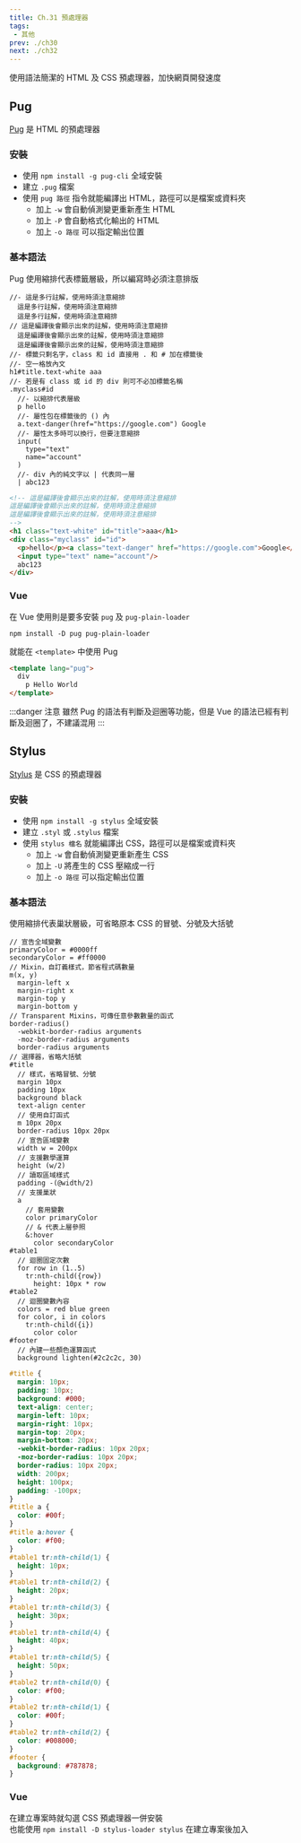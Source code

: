 ```yaml
--- 
title: Ch.31 預處理器
tags:
 - 其他
prev: ./ch30
next: ./ch32
---
```

使用語法簡潔的 HTML 及 CSS 預處理器，加快網頁開發速度
<!-- more -->

## Pug
[Pug](https://pugjs.org/api/getting-started.html) 是 HTML 的預處理器

### 安裝
- 使用 `npm install -g pug-cli` 全域安裝
- 建立 `.pug` 檔案
- 使用 `pug 路徑` 指令就能編譯出 HTML，路徑可以是檔案或資料夾
  - 加上 `-w` 會自動偵測變更重新產生 HTML
  - 加上 `-P` 會自動格式化輸出的 HTML
  - 加上 `-o 路徑` 可以指定輸出位置

### 基本語法
Pug 使用縮排代表標籤層級，所以編寫時必須注意排版
```pug
//- 這是多行註解，使用時須注意縮排
  這是多行註解，使用時須注意縮排
  這是多行註解，使用時須注意縮排
// 這是編譯後會顯示出來的註解，使用時須注意縮排
  這是編譯後會顯示出來的註解，使用時須注意縮排
  這是編譯後會顯示出來的註解，使用時須注意縮排
//- 標籤只剩名字，class 和 id 直接用 . 和 # 加在標籤後
//- 空一格放內文
h1#title.text-white aaa
//- 若是有 class 或 id 的 div 則可不必加標籤名稱
.myclass#id
  //- 以縮排代表層級
  p hello
  //- 屬性包在標籤後的 () 內
  a.text-danger(href="https://google.com") Google
  //- 屬性太多時可以換行，但要注意縮排
  input(
    type="text"
    name="account"
  )
  //- div 內的純文字以 | 代表同一層
  | abc123
```
```html
<!-- 這是編譯後會顯示出來的註解，使用時須注意縮排
這是編譯後會顯示出來的註解，使用時須注意縮排
這是編譯後會顯示出來的註解，使用時須注意縮排
-->
<h1 class="text-white" id="title">aaa</h1>
<div class="myclass" id="id">
  <p>hello</p><a class="text-danger" href="https://google.com">Google</a>
  <input type="text" name="account"/>
  abc123
</div>
```

### Vue
在 Vue 使用則是要多安裝 `pug` 及 `pug-plain-loader`
```
npm install -D pug pug-plain-loader
```
就能在 `<template>` 中使用 Pug
```html
<template lang="pug">
  div
    p Hello World
</template>
```

:::danger 注意
雖然 Pug 的語法有判斷及迴圈等功能，但是 Vue 的語法已經有判斷及迴圈了，不建議混用
:::

## Stylus
[Stylus](https://stylus-lang.com/try.html) 是 CSS 的預處理器

### 安裝
- 使用 `npm install -g stylus` 全域安裝
- 建立 `.styl` 或 `.stylus` 檔案
- 使用 `stylus 檔名` 就能編譯出 CSS，路徑可以是檔案或資料夾
  - 加上 `-w` 會自動偵測變更重新產生 CSS
  - 加上 `-U` 將產生的 CSS 壓縮成一行
  - 加上 `-o 路徑` 可以指定輸出位置

### 基本語法
使用縮排代表巢狀層級，可省略原本 CSS 的冒號、分號及大括號
```stylus
// 宣告全域變數
primaryColor = #0000ff
secondaryColor = #ff0000
// Mixin，自訂義樣式，節省程式碼數量
m(x, y)
  margin-left x
  margin-right x
  margin-top y
  margin-bottom y
// Transparent Mixins，可傳任意參數數量的函式
border-radius()
  -webkit-border-radius arguments
  -moz-border-radius arguments
  border-radius arguments
// 選擇器，省略大括號
#title
  // 樣式，省略冒號、分號
  margin 10px
  padding 10px
  background black
  text-align center
  // 使用自訂函式
  m 10px 20px
  border-radius 10px 20px
  // 宣告區域變數
  width w = 200px
  // 支援數學運算
  height (w/2)
  // 讀取區域樣式
  padding -(@width/2)
  // 支援巢狀
  a
    // 套用變數
    color primaryColor
    // & 代表上層參照
    &:hover
      color secondaryColor
#table1
  // 迴圈固定次數
  for row in (1..5)
    tr:nth-child({row})
      height: 10px * row
#table2
  // 迴圈變數內容
  colors = red blue green
  for color, i in colors
    tr:nth-child({i})
      color color
#footer
  // 內建一些顏色運算函式
  background lighten(#2c2c2c, 30)
```
```css
#title {
  margin: 10px;
  padding: 10px;
  background: #000;
  text-align: center;
  margin-left: 10px;
  margin-right: 10px;
  margin-top: 20px;
  margin-bottom: 20px;
  -webkit-border-radius: 10px 20px;
  -moz-border-radius: 10px 20px;
  border-radius: 10px 20px;
  width: 200px;
  height: 100px;
  padding: -100px;
}
#title a {
  color: #00f;
}
#title a:hover {
  color: #f00;
}
#table1 tr:nth-child(1) {
  height: 10px;
}
#table1 tr:nth-child(2) {
  height: 20px;
}
#table1 tr:nth-child(3) {
  height: 30px;
}
#table1 tr:nth-child(4) {
  height: 40px;
}
#table1 tr:nth-child(5) {
  height: 50px;
}
#table2 tr:nth-child(0) {
  color: #f00;
}
#table2 tr:nth-child(1) {
  color: #00f;
}
#table2 tr:nth-child(2) {
  color: #008000;
}
#footer {
  background: #787878;
}
```

### Vue
在建立專案時就勾選 CSS 預處理器一併安裝  
也能使用 `npm install -D stylus-loader stylus` 在建立專案後加入
